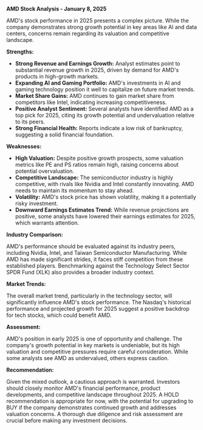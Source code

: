 **AMD Stock Analysis - January 8, 2025**

AMD's stock performance in 2025 presents a complex picture. While the company demonstrates strong growth potential in key areas like AI and data centers, concerns remain regarding its valuation and competitive landscape.

**Strengths:**

* **Strong Revenue and Earnings Growth:** Analyst estimates point to substantial revenue growth in 2025, driven by demand for AMD's products in high-growth markets.
* **Expanding AI and Gaming Portfolio:** AMD's investments in AI and gaming technology position it well to capitalize on future market trends.
* **Market Share Gains:** AMD continues to gain market share from competitors like Intel, indicating increasing competitiveness.
* **Positive Analyst Sentiment:** Several analysts have identified AMD as a top pick for 2025, citing its growth potential and undervaluation relative to its peers.
* **Strong Financial Health:**  Reports indicate a low risk of bankruptcy, suggesting a solid financial foundation.

**Weaknesses:**

* **High Valuation:** Despite positive growth prospects, some valuation metrics like PE and PS ratios remain high, raising concerns about potential overvaluation.
* **Competitive Landscape:** The semiconductor industry is highly competitive, with rivals like Nvidia and Intel constantly innovating. AMD needs to maintain its momentum to stay ahead.
* **Volatility:** AMD's stock price has shown volatility, making it a potentially risky investment.
* **Downward Earnings Estimates Trend:** While revenue projections are positive, some analysts have lowered their earnings estimates for 2025, which warrants attention.

**Industry Comparison:**

AMD's performance should be evaluated against its industry peers, including Nvidia, Intel, and Taiwan Semiconductor Manufacturing. While AMD has made significant strides, it faces stiff competition from these established players.  Benchmarking against the Technology Select Sector SPDR Fund (XLK) also provides a broader industry context.

**Market Trends:**

The overall market trend, particularly in the technology sector, will significantly influence AMD's stock performance.  The Nasdaq's historical performance and projected growth for 2025 suggest a positive backdrop for tech stocks, which could benefit AMD.

**Assessment:**

AMD's position in early 2025 is one of opportunity and challenge. The company's growth potential in key markets is undeniable, but its high valuation and competitive pressures require careful consideration.  While some analysts see AMD as undervalued, others express caution.

**Recommendation:**

Given the mixed outlook, a cautious approach is warranted.  Investors should closely monitor AMD's financial performance, product developments, and competitive landscape throughout 2025.  A HOLD recommendation is appropriate for now, with the potential for upgrading to BUY if the company demonstrates continued growth and addresses valuation concerns.  A thorough due diligence and risk assessment are crucial before making any investment decisions.